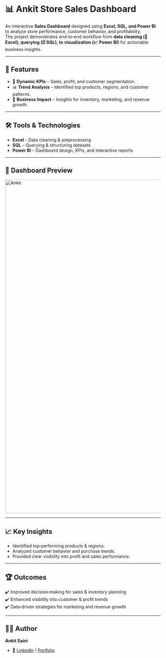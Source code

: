 # 📊 Ankit Store Sales Dashboard  

An interactive **Sales Dashboard** designed using **Excel, SQL, and Power BI** to analyze store performance, customer behavior, and profitability.  
The project demonstrates end‑to‑end workflow from **data cleaning (🧹 Excel), querying (🗄️ SQL), to visualization (📈 Power BI)** for actionable business insights.  

---

## 🚀 Features  
- 📌 **Dynamic KPIs** – Sales, profit, and customer segmentation.  
- 📊 **Trend Analysis** – Identified top products, regions, and customer patterns.  
- 🎯 **Business Impact** – Insights for inventory, marketing, and revenue growth.  

---

## 🛠️ Tools & Technologies  
- **Excel** – Data cleaning & preprocessing  
- **SQL** – Querying & structuring datasets  
- **Power BI** – Dashboard design, KPIs, and interactive reports  

---

## 📸 Dashboard Preview  
<img width="1920" height="1080" alt="Ankit" src="https://github.com/user-attachments/assets/c8da94a5-6c88-45d1-bd24-bebf8bf6fb3b" />
  
---

## 📈 Key Insights  
- Identified top‑performing products & regions.  
- Analyzed customer behavior and purchase trends.  
- Provided clear visibility into profit and sales performance.  

---

## 🏆 Outcomes  
✔️ Improved decision‑making for sales & inventory planning  
✔️ Enhanced visibility into customer & profit trends  
✔️ Data‑driven strategies for marketing and revenue growth  

---

## 👨‍💻 Author  
**Ankit Saini**  
- 🔗 [LinkedIn](https://linkedin.com/in/ankitsaini605) | [Portfolio]()  
